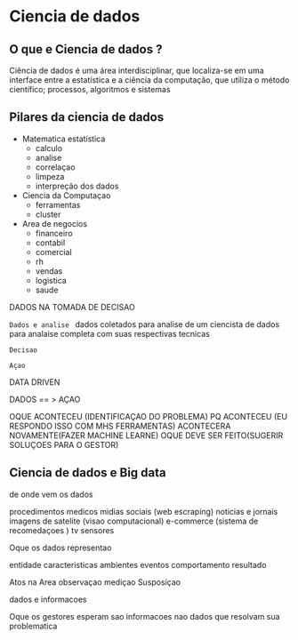 # Ciencia de dados

## O que e Ciencia de dados ?

Ciência de dados é uma área interdisciplinar, que localiza-se em uma interface entre a estatística e a ciência da computação, que utiliza o método científico; processos, algoritmos e sistemas

## Pilares da ciencia de dados

- Matematica estatística
  - calculo
  - analise
  - correlaçao
  - limpeza
  - interpreção dos dados
- Ciencia da Computaçao
  - ferramentas
  - cluster
- Area de negocios
  - financeiro
  - contabil
  - comercial
  - rh
  - vendas
  - logistica
  - saude

DADOS NA TOMADA DE DECISAO

`Dados e analise `
dados coletados para analise de um ciencista de dados para analaise completa com suas respectivas tecnicas

`Decisao`

`Açao`

DATA DRIVEN

DADOS == > AÇAO

OQUE ACONTECEU (IDENTIFICAÇAO DO PROBLEMA)
PQ ACONTECEU (EU RESPONDO ISSO COM MHS FERRAMENTAS)
ACONTECERA NOVAMENTE(FAZER MACHINE LEARNE)
OQUE DEVE SER FEITO(SUGERIR SOLUÇOES PARA O GESTOR)

## Ciencia de dados e Big data

de onde vem os dados

procedimentos medicos
midias sociais (web escraping)
noticias e jornais
imagens de satelite (visao computacional)
e-commerce (sistema de recomedaçoes )
tv
sensores

Oque os dados representao

entidade
caracteristicas
ambientes
eventos
comportamento
resultado

Atos na Area
observaçao
mediçao
Susposiçao

dados e informacoes

Oque os gestores esperam sao informacoes nao dados que resolvam sua problematica
